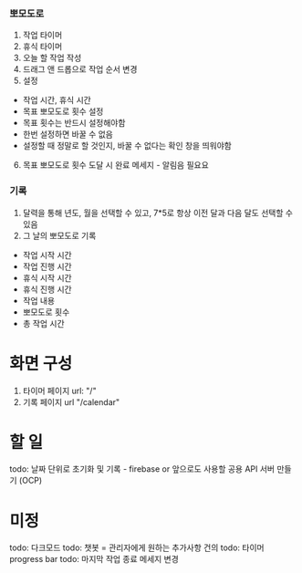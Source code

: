 ### 뽀모도로

1. 작업 타이머
2. 휴식 타이머
3. 오늘 할 작업 작성
4. 드래그 앤 드롭으로 작업 순서 변경
5. 설정

- 작업 시간, 휴식 시간
- 목표 뽀모도로 횟수 설정
- 목표 횟수는 반드시 설정해야함
- 한번 설정하면 바꿀 수 없음
- 설정할 때 정말로 할 것인지, 바꿀 수 없다는 확인 창을 띄워야함

6. 목표 뽀모도로 횟수 도달 시 완료 메세지 - 알림음 필요요

### 기록

1. 달력을 통해 년도, 월을 선택할 수 있고, 7\*5로 항상 이전 달과 다음 달도 선택할 수 있음
2. 그 날의 뽀모도로 기록

- 작업 시작 시간
- 작업 진행 시간
- 휴식 시작 시간
- 휴식 진행 시간
- 작업 내용
- 뽀모도로 횟수
- 총 작업 시간

# 화면 구성

1. 타이머 페이지 url: "/"
2. 기록 페이지 url "/calendar"

# 할 일

todo: 날짜 단위로 초기화 및 기록 - firebase or 앞으로도 사용할 공용 API 서버 만들기 (OCP)

# 미정

todo: 다크모드
todo: 챗봇 = 관리자에게 원하는 추가사항 건의
todo: 타이머 progress bar
todo: 마지막 작업 종료 메세지 변경
